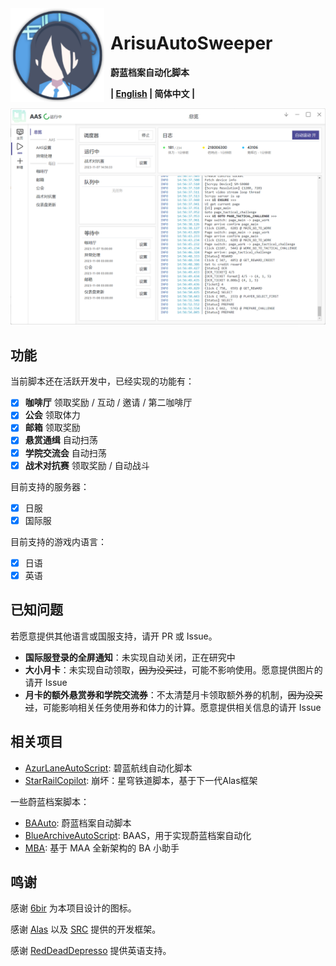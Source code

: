 <img width="150" height="150" align="left" style="float: left; margin: 0 10px 0 0;" alt="AAS icon" src="docs/resources/aas_icon.svg"/>

# ArisuAutoSweeper

**蔚蓝档案自动化脚本**

**| [English](README.en.md) | 简体中文 |**

![gui_cn.png](docs/resources/gui_cn.png)

## 功能

当前脚本还在活跃开发中，已经实现的功能有：

- [x] **咖啡厅** 领取奖励 / 互动 / 邀请 / 第二咖啡厅
- [x] **公会** 领取体力
- [x] **邮箱** 领取奖励
- [x] **悬赏通缉** 自动扫荡
- [x] **学院交流会** 自动扫荡
- [x] **战术对抗赛** 领取奖励 / 自动战斗

目前支持的服务器：

- [x] 日服
- [x] 国际服

目前支持的游戏内语言：

- [x] 日语
- [x] 英语

## 已知问题

若愿意提供其他语言或国服支持，请开 PR 或 Issue。

- **国际服登录的全屏通知**：未实现自动关闭，正在研究中
- **大小月卡**：未实现自动领取，~~因为没买过~~，可能不影响使用。愿意提供图片的请开 Issue
- **月卡的额外悬赏券和学院交流券**：不太清楚月卡领取额外券的机制，~~因为没买过~~，可能影响相关任务使用券和体力的计算。愿意提供相关信息的请开
  Issue

## 相关项目

- [AzurLaneAutoScript](https://github.com/LmeSzinc/AzurLaneAutoScript): 碧蓝航线自动化脚本
- [StarRailCopilot](https://github.com/LmeSzinc/StarRailCopilot): 崩坏：星穹铁道脚本，基于下一代Alas框架

一些蔚蓝档案脚本：

- [BAAuto](https://github.com/RedDeadDepresso/BAAuto): 蔚蓝档案自动脚本
- [BlueArchiveAutoScript](https://github.com/pur1fying/blue_archive_auto_script): BAAS，用于实现蔚蓝档案自动化
- [MBA](https://github.com/MaaAssistantArknights/MBA): 基于 MAA 全新架构的 BA 小助手

## 鸣谢

感谢 [6bir](https://github.com/6bir) 为本项目设计的图标。

感谢 [Alas](https://github.com/LmeSzinc/AzurLaneAutoScript) 以及 [SRC](https://github.com/LmeSzinc/StarRailCopilot)
提供的开发框架。

感谢 [RedDeadDepresso](https://github.com/RedDeadDepresso) 提供英语支持。
